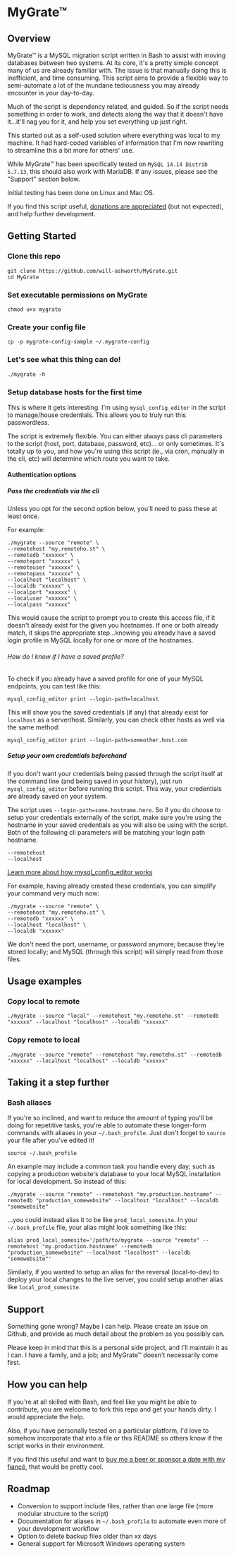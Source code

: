 # MyGrate™

## Overview

MyGrate™ is a MySQL migration script written in Bash to assist with moving databases between two systems. At its core, it's a pretty simple concept many of us are already familiar with. The issue is that manually doing this is inefficient, and time consuming. This script aims to provide a flexible way to semi-automate a lot of the mundane tediousness you may already encounter in your day-to-day.

Much of the script is dependency related, and guided. So if the script needs something in order to work, and detects along the way that it doesn't have it...it'll nag you for it, and help you set everything up just right.

This started out as a self-used solution where everything was local to my machine. It had hard-coded variables of information that I'm now rewriting to streamline this a bit more for others' use.

While MyGrate™ has been specifically tested on `MySQL 14.14 Distrib 5.7.13`, this should also work with MariaDB. If any issues, please see the "Support" section below.

Initial testing has been done on Linux and Mac OS.

If you find this script useful, [donations are appreciated](https://flattr.com/submit/auto?fid=9ze3l6&url=https%3A%2F%2Fgithub.com%2Fwill-ashworth%2FMyGrate) (but not expected), and help further development.

## Getting Started

### Clone this repo

	git clone https://github.com/will-ashworth/MyGrate.git
	cd MyGrate

### Set executable permissions on MyGrate

	chmod u+x mygrate

### Create your config file

    cp -p mygrate-config-sample ~/.mygrate-config

### Let's see what this thing can do!

	./mygrate -h

### Setup database hosts for the first time

This is where it gets interesting. I'm using `mysql_config_editor` in the script to manage/house credentials. This allows you to truly run this passwordless.

The script is extremely flexible. You can either always pass cli parameters to the script (host, port, database, password, etc)... or only sometimes. It's totally up to you, and how you're using this script (ie., via cron, manually in the cli, etc) will determine which route you want to take.

#### Authentication options

##### Pass the credentials via the cli

Unless you opt for the second option below, you'll need to pass these at least once.

For example:

	./mygrate --source "remote" \
	--remotehost "my.remoteho.st" \
	--remotedb "xxxxxx" \
	--remoteport "xxxxxx" \
	--remoteuser "xxxxxx" \
	--remotepass "xxxxxx" \
	--localhost "localhost" \
	--localdb "xxxxxx" \
	--localport "xxxxxx" \
	--localuser "xxxxxx" \
	--localpass "xxxxxx" 

This would cause the script to prompt you to create this access file, if it doesn't already exist for the given you hostnames. If one or both already match, it skips the appropriate step...knowing you already have a saved login profile in MySQL locally for one or more of the hostnames.

###### How do I know if I have a saved profile?

To check if you already have a saved profile for one of your MySQL endpoints, you can test like this:

	mysql_config_editor print --login-path=localhost
	
This will show you the saved credentials (if any) that already exist for `localhost` as a server/host. Similarly, you can check other hosts as well via the same method:

	mysql_config_editor print --login-path=someother.host.com

##### Setup your own credentials beforehand

If you don't want your credentials being passed through the script itself at the command line (and being saved in your history), just run `mysql_config_editor` before running this script. This way, your credentials are already saved on your system.

The script uses `--login-path=some.hostname.here`. So if you do choose to setup your credentials externally of the script, make sure you're using the hostname in your saved credentials as you will also be using with the script. Both of the following cli parameters will be matching your login path hostname.

	--remotehost
	--localhost

[Learn more about how mysql_config_editor works](http://dev.mysql.com/doc/refman/5.7/en/mysql-config-editor.html)

For example, having already created these credentials, you can simplify your command very much now:

	./mygrate --source "remote" \
	--remotehost "my.remoteho.st" \
	--remotedb "xxxxxx" \
	--localhost "localhost" \
	--localdb "xxxxxx"

We don't need the port, username, or password anymore; because they're stored locally; and MySQL (through this script) will simply read from those files.

## Usage examples

### Copy local to remote

	./mygrate --source "local" --remotehost "my.remoteho.st" --remotedb "xxxxxx" --localhost "localhost" --localdb "xxxxxx"

### Copy remote to local

	./mygrate --source "remote" --remotehost "my.remoteho.st" --remotedb "xxxxxx" --localhost "localhost" --localdb "xxxxxx"

## Taking it a step further

### Bash aliases

If you're so inclined, and want to reduce the amount of typing you'll be doing for repetitive tasks, you're able to automate these longer-form commands with aliases in your `~/.bash_profile`. Just don't forget to `source` your file after you've edited it!

	source ~/.bash_profile

An example may include a common task you handle every day; such as copying a production website's database to your local MySQL installation for local development. So instead of this:

	./mygrate --source "remote" --remotehost "my.production.hostname" --remotedb "production_somewebsite" --localhost "localhost" --localdb "somewebsite"

...you could instead alias it to be like `prod_local_somesite`. In your `~/.bash_profile` file, your alias might look something like this:

	alias prod_local_somesite='/path/to/mygrate --source "remote" --remotehost "my.production.hostname" --remotedb "production_somewebsite" --localhost "localhost" --localdb "somewebsite"'

Similarly, if you wanted to setup an alias for the reversal (local-to-dev) to deploy your local changes to the live server, you could setup another alias like `local_prod_somesite`.

## Support

Something gone wrong? Maybe I can help. Please create an issue on Github, and provide as much detail about the problem as you possibly can.

Please keep in mind that this is a personal side project, and I'll maintain it as I can. I have a family, and a job; and MyGrate™ doesn't necessarily come first.

## How you can help

If you're at all skilled with Bash, and feel like you might be able to contribute, you are welcome to fork this repo and get your hands dirty. I would appreciate the help.

Also, if you have personally tested on a particular platform, I'd love to somehow incorporate that into a file or this README so others know if the script works in their environment.

If you find this useful and want to [buy me a beer or sponsor a date with my fiancé](https://flattr.com/submit/auto?fid=9ze3l6&url=https%3A%2F%2Fgithub.com%2Fwill-ashworth%2FMyGrate), that would be pretty cool.

## Roadmap
- Conversion to support include files, rather than one large file (more modular structure to the script)
- Documentation for aliases in `~/.bash_profile` to automate even more of your development workflow
- Option to delete backup files older than xx days
- General support for Microsoft Windows operating system
